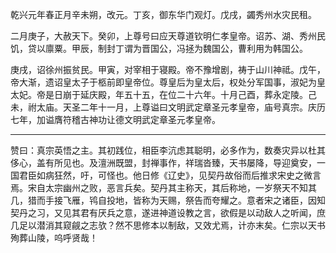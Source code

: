 乾兴元年春正月辛未朔，改元。丁亥，御东华门观灯。戊戌，蠲秀州水灾民租。

二月庚子，大赦天下。癸卯，上尊号曰应天尊道钦明仁孝皇帝。诏苏、湖、秀州民饥，贷以廪粟。甲辰，制封丁谓为晋国公，冯拯为魏国公，曹利用为韩国公。

庚戌，诏徐州振贫民。甲寅，对宰相于寝殿。帝不豫增剧，祷于山川神祗。戊午，帝大渐，遗诏皇太子于柩前即皇帝位。尊皇后为皇太后，权处分军国事，淑妃为皇太妃。帝是日崩于延庆殿，年五十五，在位二十六年。十月己酉，葬永定陵。己未，祔太庙。天圣二年十一月，上尊谥曰文明武定章圣元孝皇帝，庙号真宗。庆历七年，加谥膺符稽古神功让德文明武定章圣元孝皇帝。


---



赞曰：真宗英悟之主。其初践位，相臣李沆虑其聪明，必多作为，数奏灾异以杜其侈心，盖有所见也。及澶洲既盟，封禅事作，祥瑞沓臻，天书屡降，导迎奠安，一国君臣如病狂然，吁，可怪也。他日修《辽史》，见契丹故俗而后推求宋史之微言焉。宋自太宗幽州之败，恶言兵矣。契丹其主称天，其后称地，一岁祭天不知其几，猎而手接飞雁，鸨自投地，皆称为天赐，祭告而夸耀之。意者宋之诸臣，因知契丹之习，又见其君有厌兵之意，遂进神道设教之言，欲假是以动敌人之听闻，庶几足以潜消其窥觎之志欤？然不思修本以制敌，又效尤焉，计亦末矣。仁宗以天书殉葬山陵，呜呼贤哉！